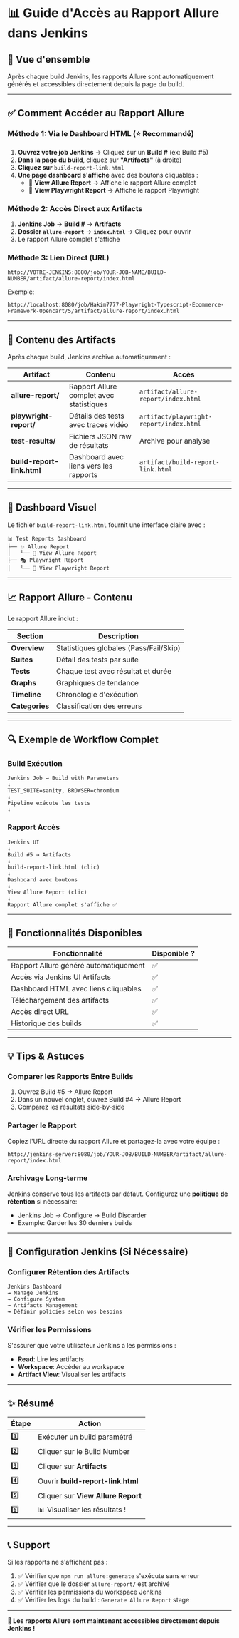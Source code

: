 # 📊 Guide d'Accès au Rapport Allure dans Jenkins

## 🎯 Vue d'ensemble

Après chaque build Jenkins, les rapports Allure sont automatiquement générés et accessibles directement depuis la page du build.

---

## ✅ Comment Accéder au Rapport Allure

### **Méthode 1: Via le Dashboard HTML (⭐ Recommandé)**

1. **Ouvrez votre job Jenkins** → Cliquez sur un **Build #** (ex: Build #5)
2. **Dans la page du build**, cliquez sur **"Artifacts"** (à droite)
3. **Cliquez sur** `build-report-link.html`
4. **Une page dashboard s'affiche** avec des boutons cliquables :
   - 🔗 **View Allure Report** → Affiche le rapport Allure complet
   - 🔗 **View Playwright Report** → Affiche le rapport Playwright

### **Méthode 2: Accès Direct aux Artifacts**

1. **Jenkins Job** → **Build #** → **Artifacts**
2. **Dossier `allure-report`** → **`index.html`** → Cliquez pour ouvrir
3. Le rapport Allure complet s'affiche

### **Méthode 3: Lien Direct (URL)**

```
http://VOTRE-JENKINS:8080/job/YOUR-JOB-NAME/BUILD-NUMBER/artifact/allure-report/index.html
```

Exemple:
```
http://localhost:8080/job/Hakim7777-Playwright-Typescript-Ecommerce-Framework-Opencart/5/artifact/allure-report/index.html
```

---

## 📁 Contenu des Artifacts

Après chaque build, Jenkins archive automatiquement :

| Artifact | Contenu | Accès |
|----------|---------|-------|
| **allure-report/** | Rapport Allure complet avec statistiques | `artifact/allure-report/index.html` |
| **playwright-report/** | Détails des tests avec traces vidéo | `artifact/playwright-report/index.html` |
| **test-results/** | Fichiers JSON raw de résultats | Archive pour analyse |
| **build-report-link.html** | Dashboard avec liens vers les rapports | `artifact/build-report-link.html` |

---

## 🎨 Dashboard Visuel

Le fichier `build-report-link.html` fournit une interface claire avec :

```
📊 Test Reports Dashboard
├── ✨ Allure Report
│   └── 🔗 View Allure Report
├── 🎭 Playwright Report
│   └── 🔗 View Playwright Report
```

---

## 📈 Rapport Allure - Contenu

Le rapport Allure inclut :

| Section | Description |
|---------|-------------|
| **Overview** | Statistiques globales (Pass/Fail/Skip) |
| **Suites** | Détail des tests par suite |
| **Tests** | Chaque test avec résultat et durée |
| **Graphs** | Graphiques de tendance |
| **Timeline** | Chronologie d'exécution |
| **Categories** | Classification des erreurs |

---

## 🔍 Exemple de Workflow Complet

### Build Exécution
```
Jenkins Job → Build with Parameters
↓
TEST_SUITE=sanity, BROWSER=chromium
↓
Pipeline exécute les tests
↓
```

### Rapport Accès
```
Jenkins UI
↓
Build #5 → Artifacts
↓
build-report-link.html (clic)
↓
Dashboard avec boutons
↓
View Allure Report (clic)
↓
Rapport Allure complet s'affiche ✅
```

---

## 🚀 Fonctionnalités Disponibles

| Fonctionnalité | Disponible ? |
|----------------|-------------|
| Rapport Allure généré automatiquement | ✅ |
| Accès via Jenkins UI Artifacts | ✅ |
| Dashboard HTML avec liens cliquables | ✅ |
| Téléchargement des artifacts | ✅ |
| Accès direct URL | ✅ |
| Historique des builds | ✅ |

---

## 💡 Tips & Astuces

### Comparer les Rapports Entre Builds
1. Ouvrez Build #5 → Allure Report
2. Dans un nouvel onglet, ouvrez Build #4 → Allure Report
3. Comparez les résultats side-by-side

### Partager le Rapport
Copiez l'URL directe du rapport Allure et partagez-la avec votre équipe :
```
http://jenkins-server:8080/job/YOUR-JOB/BUILD-NUMBER/artifact/allure-report/index.html
```

### Archivage Long-terme
Jenkins conserve tous les artifacts par défaut. Configurez une **politique de rétention** si nécessaire:
- Jenkins Job → Configure → Build Discarder
- Exemple: Garder les 30 derniers builds

---

## 🔧 Configuration Jenkins (Si Nécessaire)

### Configurer Rétention des Artifacts
```
Jenkins Dashboard
→ Manage Jenkins
→ Configure System
→ Artifacts Management
→ Définir policies selon vos besoins
```

### Vérifier les Permissions
S'assurer que votre utilisateur Jenkins a les permissions :
- **Read**: Lire les artifacts
- **Workspace**: Accéder au workspace
- **Artifact View**: Visualiser les artifacts

---

## ✨ Résumé

| Étape | Action |
|-------|--------|
| 1️⃣ | Exécuter un build paramétré |
| 2️⃣ | Cliquer sur le Build Number |
| 3️⃣ | Cliquer sur **Artifacts** |
| 4️⃣ | Ouvrir **build-report-link.html** |
| 5️⃣ | Cliquer sur **View Allure Report** |
| 6️⃣ | 📊 Visualiser les résultats ! |

---

## 📞 Support

Si les rapports ne s'affichent pas :

1. ✅ Vérifier que `npm run allure:generate` s'exécute sans erreur
2. ✅ Vérifier que le dossier `allure-report/` est archivé
3. ✅ Vérifier les permissions du workspace Jenkins
4. ✅ Vérifier les logs du build : `Generate Allure Report` stage

---

**🎉 Les rapports Allure sont maintenant accessibles directement depuis Jenkins !**

